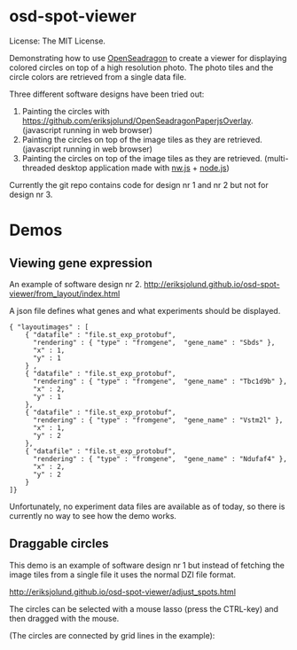 # osd-spot-viewer

License: The MIT License.

Demonstrating how to use [OpenSeadragon](http://openseadragon.github.io/) to create a viewer for
displaying colored circles on top of a high resolution photo. The photo tiles and the circle colors
are retrieved from a single data file.

Three different software designs have been tried out:

1. Painting the circles with https://github.com/eriksjolund/OpenSeadragonPaperjsOverlay. (javascript running in web browser)
2. Painting the circles on top of the image tiles as they are retrieved. (javascript running in web browser)
3. Painting the circles on top of the image tiles as they are retrieved. (multi-threaded desktop application made with [nw.js](http://nwjs.io/) + [node.js](https://nodejs.org/))



Currently the git repo contains code for design nr 1 and nr 2 but not for design nr 3.

# Demos
## Viewing gene expression
An example of software design nr 2. 
http://eriksjolund.github.io/osd-spot-viewer/from_layout/index.html

A json file defines what genes and what experiments should be displayed. 


    { "layoutimages" : [
        { "datafile" : "file.st_exp_protobuf",
          "rendering" : { "type" : "fromgene",  "gene_name" : "Sbds" },
          "x" : 1,
          "y" : 1
        } ,
        { "datafile" : "file.st_exp_protobuf",
          "rendering" : { "type" : "fromgene",  "gene_name" : "Tbc1d9b" },
          "x" : 2,
          "y" : 1
        },
        { "datafile" : "file.st_exp_protobuf",
          "rendering" : { "type" : "fromgene",  "gene_name" : "Vstm2l" },
          "x" : 1,
          "y" : 2
        },
        { "datafile" : "file.st_exp_protobuf",
          "rendering" : { "type" : "fromgene",  "gene_name" : "Ndufaf4" },
          "x" : 2,
          "y" : 2
        }
    ]}

Unfortunately, no experiment data files are available as of today, so there is currently no way to see how the demo works.

## Draggable circles
This demo is an example of software design nr 1 but instead of fetching the image tiles from a single file it uses the normal DZI file format.

http://eriksjolund.github.io/osd-spot-viewer/adjust_spots.html

The circles can be selected with a mouse lasso (press the CTRL-key) and then dragged
with the mouse.

(The circles are connected by grid lines in the example):
